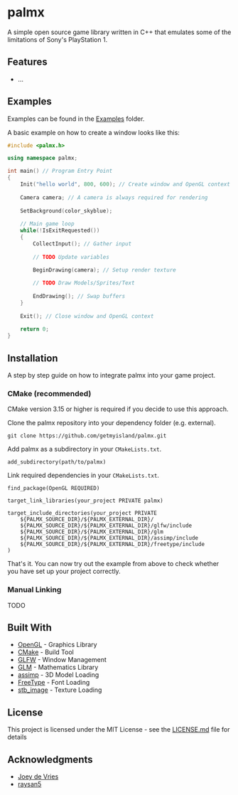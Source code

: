 # palmx

A simple open source game library written in C++ that emulates some of the limitations of Sony's PlayStation 1.

## Features

- ...

## Examples

Examples can be found in the [Examples](/examples) folder.

A basic example on how to create a window looks like this:

```c++
#include <palmx.h>

using namespace palmx;

int main() // Program Entry Point
{
	Init("hello world", 800, 600); // Create window and OpenGL context
	
	Camera camera; // A camera is always required for rendering
	
	SetBackground(color_skyblue);
	
	// Main game loop
	while(!IsExitRequested())
	{
		CollectInput(); // Gather input
		
		// TODO Update variables

        BeginDrawing(camera); // Setup render texture
		
		// TODO Draw Models/Sprites/Text
		
        EndDrawing(); // Swap buffers
	}
	
	Exit(); // Close window and OpenGL context
	
	return 0;
}
```

## Installation

A step by step guide on how to integrate palmx into your game project.

### CMake (recommended)

CMake version 3.15 or higher is required if you decide to use this approach. 

Clone the palmx repository into your dependency folder (e.g. external).

```
git clone https://github.com/getmyisland/palmx.git
```

Add palmx as a subdirectory in your `CMakeLists.txt`.

```
add_subdirectory(path/to/palmx)
```

Link required dependencies in your `CMakeLists.txt`.

```
find_package(OpenGL REQUIRED)

target_link_libraries(your_project PRIVATE palmx)

target_include_directories(your_project PRIVATE
	${PALMX_SOURCE_DIR}/${PALMX_EXTERNAL_DIR}/
    ${PALMX_SOURCE_DIR}/${PALMX_EXTERNAL_DIR}/glfw/include
    ${PALMX_SOURCE_DIR}/${PALMX_EXTERNAL_DIR}/glm
    ${PALMX_SOURCE_DIR}/${PALMX_EXTERNAL_DIR}/assimp/include
    ${PALMX_SOURCE_DIR}/${PALMX_EXTERNAL_DIR}/freetype/include
)
```

That's it. You can now try out the example from above to check whether you have set up your project correctly.

### Manual Linking

TODO

## Built With

* [OpenGL](https://www.opengl.org/) - Graphics Library
* [CMake](https://cmake.org/) - Build Tool
* [GLFW](https://www.glfw.org/) - Window Management
* [GLM](https://github.com/g-truc/glm) - Mathematics Library
* [assimp](https://github.com/assimp/assimp) - 3D Model Loading
* [FreeType](https://freetype.org/) - Font Loading
* [stb_image](https://github.com/nothings/stb/blob/master/stb_image.h) - Texture Loading

## License

This project is licensed under the MIT License - see the [LICENSE.md](LICENSE.md) file for details

## Acknowledgments

* [Joey de Vries](https://learnopengl.com/About)
* [raysan5](https://github.com/raysan5/raylib)
